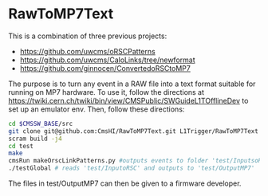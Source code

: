 RawToMP7Text
============

This is a combination of three previous projects:
* https://github.com/uwcms/oRSCPatterns
* https://github.com/uwcms/CaloLinks/tree/newformat
* https://github.com/ginnocen/ConvertedoRSCtoMP7

The purpose is to turn any event in a RAW file into a text format suitable for running on MP7 hardware. To use it, follow the directions at https://twiki.cern.ch/twiki/bin/view/CMSPublic/SWGuideL1TOfflineDev to set up an emulator env. Then, follow these directions:

```sh
cd $CMSSW_BASE/src
git clone git@github.com:CmsHI/RawToMP7Text.git L1Trigger/RawToMP7Text
scram build -j4
cd test
make
cmsRun makeOrscLinkPatterns.py #outputs events to folder 'test/InputsoRSC'
./testGlobal # reads 'test/InputoRSC' and outputs to 'test/OutputMP7'
```

The files in  test/OutputMP7 can then be given to a firmware developer.
